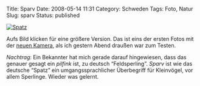 Title: Sparv
Date: 2008-05-14 11:31
Category: Schweden
Tags: Foto, Natur
Slug: sparv
Status: published

[![Spatz](/pic/sparvigron_s.jpg "Spatz")](/pic/sparvigron_l.jpg)

Aufs Bild klicken für eine größere Version. Das ist eins der ersten
Fotos mit der [neuen
Kamera](http://www.fiket.de/2008/05/13/present-till-mig-sjaelv/), als
ich gestern Abend draußen war zum Testen.

*Nachtrag*: Ein Bekannter hat mich gerade darauf hingewiesen, dass das
genauer gesagt ein *pilfink* ist, zu deutsch “Feldsperling”. *Sparv* ist
wie das deutsche “Spatz” ein umgangssprachlicher Überbegriff für
Kleinvögel, vor allem Sperlinge. Wieder was gelernt.

